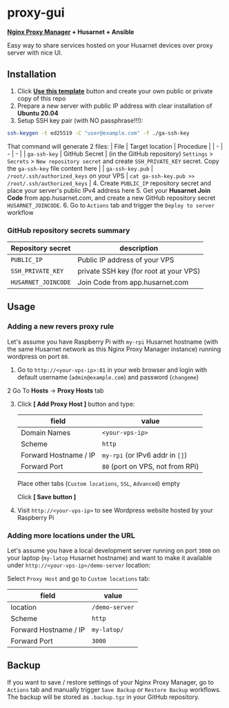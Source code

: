 # proxy-gui

**[Nginx Proxy Manager](https://nginxproxymanager.com/) + Husarnet + Ansible**

Easy way to share services hosted on your Husarnet devices over proxy server with nice UI. 

## Installation

1. Click **[Use this template](https://github.com/husarnet/proxy-gui/generate)** button and create your own public or private copy of this repo
2. Prepare a new server with public IP address with clear installation of **Ubuntu 20.04** 
3. Setup SSH key pair (with NO passphrase!!!):
  ```bash
  ssh-keygen -t ed25519 -C "user@example.com" -f ./ga-ssh-key
  ```
  That command will generate 2 files:
  | File | Target location | Procedure |
  | - | - | - |
  | `ga-ssh-key` | GitHub Secret | (in the GitHub repository) `Settings` > `Secrets` > `New repository secret` and create `SSH_PRIVATE_KEY` secret. Copy the `ga-ssh-key` file content here |
  | `ga-ssh-key.pub` | `/root/.ssh/authorized_keys` on your VPS | `cat ga-ssh-key.pub >> /root/.ssh/authorized_keys` |
4. Create `PUBLIC_IP` repository secret and place your server's public IPv4 address here
5. Get your **Husarnet Join Code** from app.husarnet.com, and create a new GitHub repository secret `HUSARNET_JOINCODE`.
6. Go to `Actions` tab and trigger the `Deploy to server` workflow

### GitHub repository secrets summary

| Repository secret | description |
| - | - |
| `PUBLIC_IP` | Public IP address of your VPS |
| `SSH_PRIVATE_KEY` | private SSH key (for root at your VPS) |
| `HUSARNET_JOINCODE` | Join Code from app.husarnet.com |

## Usage

### Adding a new revers proxy rule

Let's assume you have Raspberry Pi with `my-rpi` Husarnet hostname (with the same Husarnet network as this Nginx Proxy Manager instance) running wordpress on port `80`.

1. Go to `http://<your-vps-ip>:81` in your web browser and login with default username (`admin@example.com`) and password (`changeme`)

2 Go To **Hosts** -> **Proxy Hosts** tab

3. Click **[ Add Proxy Host ]** button and type:

    | field | value |
    | - | - |
    | Domain Names | `<your-vps-ip>` |
    | Scheme | `http` |
    | Forward Hostname / IP | `my-rpi` (or IPv6 addr in `[]`) |
    | Forward Port | `80` (port on VPS, not from RPi) |

    Place other tabs (`Custom locations`, `SSL`, `Advanced`) empty

    Click **[ Save button ]**

5. Visit `http://<your-vps-ip>` to see Wordpress website hosted by your Raspberry Pi


### Adding more locations under the URL

Let's assume you have a local development server running on port `3000` on your laptop (`my-latop` Husarnet hostname) and want to make it available under `http://<your-vps-ip>/demo-server` location:

Select `Proxy Host` and go to `Custom locations` tab:

| field | value |
| - | - |
| location | `/demo-server` |
| Scheme | `http` |
| Forward Hostname / IP | `my-latop/` |
| Forward Port | `3000` |

## Backup

If you want to save / restore settings of your Nginx Proxy Manager, go to `Actions` tab and manually trigger `Save Backup` or `Restore Backup` workflows. The backup will be stored as `.backup.tgz` in your GitHub repository.


